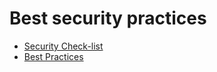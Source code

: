 # Best security practices
- [Security Check-list](https://blog.risingstack.com/node-js-security-checklist/)
- [Best Practices](https://swoopnow.com/web-application-authentication-best-practices/)